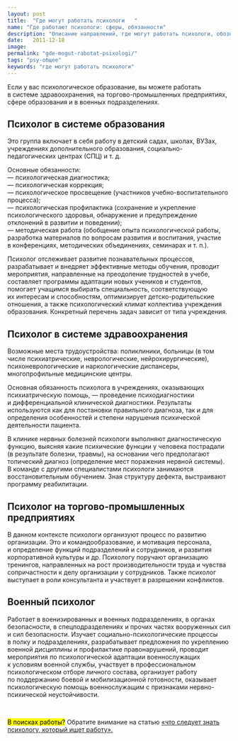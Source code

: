 ```yaml
---
layout: post
title:  "Где могут работать психологи	"
name: "Где работают психологи: сферы, обязанности"
description: "Описание направлений, где могут работать психологи, обозначен перечень должностных обязанностей."
date:   2011-12-18			 
image: 
permalink: "gde-mogut-rabotat-psixologi/"
tags: "psy-общее"
keywords: "где могут работать психологи"
---
```


<p>Если у&nbsp;вас психологическое образование, вы&nbsp;можете работать в&nbsp;системе здравоохранения, на&nbsp;торгово-промышленных предприятиях, сфере образования и&nbsp;в&nbsp;военных подразделениях.</p>

<h2>Психолог в&nbsp;системе образования</h2>
<p>Это группа включает в&nbsp;себя работу в&nbsp;детский садах, школах, ВУЗах, учреждениях дополнительного образования, социально-педагогических центрах (СПЦ) и&nbsp;т.&nbsp;д.</p>
<p>Основные обязанности:<br/>
 —&nbsp;психологическая диагностика;<br/>
 —&nbsp;психологическая коррекция;<br/>
 —&nbsp;психологическое просвещение (участников учебно-воспитательного процесса);<br/>
 —&nbsp;психологическая профилактика (сохранение и&nbsp;укрепление психологического здоровья, обнаружение и&nbsp;предупреждение отклонений в&nbsp;развитии и&nbsp;поведении);<br/>
 —&nbsp;методическая работа (обобщение опыта психологической работы, разработка материалов по&nbsp;вопросам развития и&nbsp;воспитания, участие в&nbsp;конференциях, методических объединениях, семинарах и&nbsp;т.&nbsp;п.).
</p>
<p>Психолог отслеживает развитие познавательных процессов, разрабатывает и&nbsp;внедряет эффективные методы обучения, проводит мероприятия, направленные на&nbsp;преодоление трудностей в&nbsp;учебе, составляет программы адаптации новых учеников и студентов, помогает учащимся выбирать специальность, соответствующую их&nbsp;интересам и&nbsp;способностям, оптимизирует детско-родительские отношения, а&nbsp;также психологический климат коллектива учреждения образования. Конкретный перечень задач зависит от&nbsp;типа учреждения.</p>
<h2>Психолог в&nbsp;системе здравоохранения</h2>
<p>Возможные места трудоустройства: поликлиники, больницы (в&nbsp;том числе психиатрические, неврологические, нейрохирургические), психоневрологические и&nbsp;наркологические диспансеры, многопрофильные медицинские центры.</p>
<p>Основная обязанность психолога в&nbsp;учреждениях, оказывающих психиатрическую помощь,&nbsp;— проведение психодиагностики и&nbsp;дифференциальной клинической диагностики. Результаты используются как для постановки правильного диагноза, так и&nbsp;для определения особенностей и&nbsp;степени нарушения психической деятельности пациента. </p>

<p>В&nbsp;клинике нервных болезней психологи выполняют диагностическую функцию, выясняя какие психические функции у&nbsp;человека пострадали (в&nbsp;результате болезни, травмы), на&nbsp;основании чего предполагают топический диагноз (определение мест поражения нервной системы). В&nbsp;команде с&nbsp;другими специалистами психологи занимаются восстановительным обучением. Зная структуру дефекта, выстраивают программу реабилитации.</p>
<h2>Психолог на&nbsp;торгово-промышленных предприятиях</h2>
<p>В&nbsp;данном контексте психологи организуют процесс по&nbsp;развитию организации. Это и&nbsp;командообразование, и&nbsp;мотивация персонала, и&nbsp;определение функций подразделений и&nbsp;сотрудников, и&nbsp;развития корпоративной культуры и&nbsp;др. Психологу поручают организацию тренингов, направленных на&nbsp;рост производительности труда и&nbsp;чувства сопричастности к&nbsp;делу организации у&nbsp;сотрудников. Также психолог выступает в&nbsp;роли консультанта и&nbsp;участвует в&nbsp;разрешении конфликтов.</p>
<h2>Военный психолог</h2>
<p>Работает в&nbsp;военизированных и&nbsp;военных подразделениях, в&nbsp;органах безопасности, в&nbsp;спецподразделениях и&nbsp;прочих частях вооруженных сил и&nbsp;сил безопасности. Изучает социально-психологические процессы в&nbsp;полку и&nbsp;подразделениях, разрабатывает предложения по&nbsp;укреплению военной дисциплины и&nbsp;профилактике правонарушений, проводит мероприятия по&nbsp;психологической адаптации военнослужащих к&nbsp;условиям военной службы, участвует в&nbsp;профессиональном психологическом отборе личного состава, организует работу по&nbsp;поддержанию боевой и&nbsp;мобилизационной готовности, оказывает психологическую помощь военнослужащим с&nbsp;признаками нервно-психической неустойчивости.</p>

<br>
<p><mark>В&nbsp;поисках работы?</mark> Обратите внимание на&nbsp;статью <a href="https://www.psycareer.ru/zabluzhdenie-nachinayushhego-psixologa/">«что следует знать психологу, который ищет работу».</a></p>
